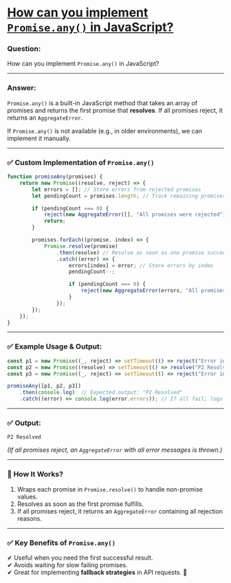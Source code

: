 # [How can you implement `Promise.any()` in JavaScript?](#how-can-you-implement-promiseany-in-javascript)


### **Question:**  
How can you implement `Promise.any()` in JavaScript?  

---

### **Answer:**  
`Promise.any()` is a built-in JavaScript method that takes an array of promises and returns the first promise that **resolves**. If all promises reject, it returns an `AggregateError`.  

If `Promise.any()` is not available (e.g., in older environments), we can implement it manually.  

---

### ✅ **Custom Implementation of `Promise.any()`**  
```javascript
function promiseAny(promises) {
    return new Promise((resolve, reject) => {
        let errors = []; // Store errors from rejected promises
        let pendingCount = promises.length; // Track remaining promises

        if (pendingCount === 0) {
            reject(new AggregateError([], "All promises were rejected"));
            return;
        }

        promises.forEach((promise, index) => {
            Promise.resolve(promise)
                .then(resolve) // Resolve as soon as one promise succeeds
                .catch((error) => {
                    errors[index] = error; // Store errors by index
                    pendingCount--;

                    if (pendingCount === 0) {
                        reject(new AggregateError(errors, "All promises were rejected"));
                    }
                });
        });
    });
}
```

---

### ✅ **Example Usage & Output:**  
```javascript
const p1 = new Promise((_, reject) => setTimeout(() => reject("Error in P1"), 1000));
const p2 = new Promise((resolve) => setTimeout(() => resolve("P2 Resolved"), 500));
const p3 = new Promise((_, reject) => setTimeout(() => reject("Error in P3"), 700));

promiseAny([p1, p2, p3])
    .then(console.log)  // Expected output: "P2 Resolved"
    .catch((error) => console.log(error.errors)); // If all fail, logs all errors
```

---

### ✅ **Output:**
```
P2 Resolved
```
_(If all promises reject, an `AggregateError` with all error messages is thrown.)_

---

### 🔹 **How It Works?**  
1. Wraps each promise in `Promise.resolve()` to handle non-promise values.  
2. Resolves as soon as the first promise fulfills.  
3. If all promises reject, it returns an `AggregateError` containing all rejection reasons.  

---

### ✅ **Key Benefits of `Promise.any()`**  
✔ Useful when you need the first successful result.  
✔ Avoids waiting for slow failing promises.  
✔ Great for implementing **fallback strategies** in API requests. 🚀
